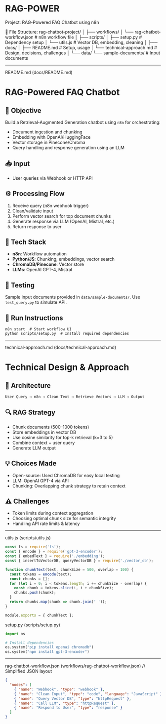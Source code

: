 # RAG-POWER
Project: RAG-Powered FAQ Chatbot using n8n

📁 File Structure:
rag-chatbot-project/
│
├── workflows/
│   └── rag-chatbot-workflow.json  # n8n workflow file
│
├── scripts/
│   ├── setup.py                   # Dependency setup
│   └── utils.js                   # Vector DB, embedding, cleaning
│
├── docs/
│   ├── README.md                  # Setup, usage
│   └── technical-approach.md     # Design, decisions, challenges
│
└── data/
    └── sample-documents/         # Input documents

---

README.md (docs/README.md)
# RAG-Powered FAQ Chatbot

## 🎯 Objective
Build a Retrieval-Augmented Generation chatbot using `n8n` for orchestrating:
- Document ingestion and chunking
- Embedding with OpenAI/HuggingFace
- Vector storage in Pinecone/Chroma
- Query handling and response generation using an LLM

## 📥 Input
- User queries via Webhook or HTTP API

## ⚙️ Processing Flow
1. Receive query (n8n webhook trigger)
2. Clean/validate input
3. Perform vector search for top document chunks
4. Generate response via LLM (OpenAI, Mistral, etc.)
5. Return response to user

## 🧠 Tech Stack
- **n8n**: Workflow automation
- **Python/JS**: Chunking, embeddings, vector search
- **ChromaDB/Pinecone**: Vector store
- **LLMs**: OpenAI GPT-4, Mistral

## 🧪 Testing
Sample input documents provided in `data/sample-documents/`. Use `test_query.py` to simulate API.

## 🚀 Run Instructions
```
n8n start  # Start workflow UI
python scripts/setup.py  # Install required dependencies
```

---

technical-approach.md (docs/technical-approach.md)
# Technical Design & Approach

## 📐 Architecture
```
User Query → n8n → Clean Text → Retrieve Vectors → LLM → Output
```

## 🔍 RAG Strategy
- Chunk documents (500–1000 tokens)
- Store embeddings in vector DB
- Use cosine similarity for top-k retrieval (k=3 to 5)
- Combine context + user query
- Generate LLM output

## 💡 Choices Made
- Open-source: Used ChromaDB for easy local testing
- LLM: OpenAI GPT-4 via API
- Chunking: Overlapping chunk strategy to retain context

## ⚠️ Challenges
- Token limits during context aggregation
- Choosing optimal chunk size for semantic integrity
- Handling API rate limits & latency

---

utils.js (scripts/utils.js)
```js
const fs = require('fs');
const { encode } = require('gpt-3-encoder');
const { embedText } = require('./embedding');
const { insertToVectorDB, queryVectorDB } = require('./vector_db');

function chunkText(text, chunkSize = 500, overlap = 100) {
  const tokens = encode(text);
  const chunks = [];
  for (let i = 0; i < tokens.length; i += chunkSize - overlap) {
    const chunk = tokens.slice(i, i + chunkSize);
    chunks.push(chunk);
  }
  return chunks.map(chunk => chunk.join(' '));
}

module.exports = { chunkText };
```

setup.py (scripts/setup.py)
```python
import os

# Install dependencies
os.system("pip install openai chromadb")
os.system("npm install gpt-3-encoder")
```

---

rag-chatbot-workflow.json (workflows/rag-chatbot-workflow.json)
// Simplified JSON layout
```json
{
  "nodes": [
    { "name": "Webhook", "type": "webhook" },
    { "name": "Clean Input", "type": "code", "language": "JavaScript" },
    { "name": "Query Vector DB", "type": "httpRequest" },
    { "name": "Call LLM", "type": "httpRequest" },
    { "name": "Respond to User", "type": "response" }
  ]
}
